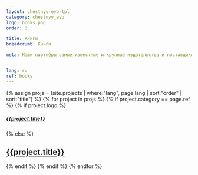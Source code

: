 ```yaml
---
layout: chestnyy-eyb-tpl
category: chestnyy_eyb
logo: books.png
order: 3

title: Книги
breadcrumb: Книги

meta: Наши партнёры самые известные и крупные издательства и поставщики товаров.


lang: ru
ref: books
---
```


<div id="itemContainer" class="row">
    {% assign projs = (site.projects | where:"lang", page.lang | sort:"order" | sort:"title") %}    
    {% for project in projs %}
    {% if project.category == page.ref %}
      {% if project.logo %}
      <div class="col-lg-6">
        <a href="{{site.baseurl}}{{project.url}}" class="technical-card tc-w-l">
          <img src="{{site.baseurl}}/img/{{project.category}}/{{project.logo}}" alt="">
          <h5 class="text-center">{{project.title}}</h5>
        </a>
      </div>
      {% else %}
      <div class="col-lg-6">
        <a href="{{site.baseurl}}{{project.url}}" class="technical-card">
          <h2 class="text-center">{{project.title}}</h2>
        </a>
      </div>
      {% endif %}
    {% endif %}
    {% endfor %}
</div>